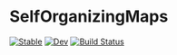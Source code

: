 # SelfOrganizingMaps

[![Stable](https://img.shields.io/badge/docs-stable-blue.svg)](https://john-waczak.github.io/SelfOrganizingMaps.jl/stable)
[![Dev](https://img.shields.io/badge/docs-dev-blue.svg)](https://john-waczak.github.io/SelfOrganizingMaps.jl/dev)
[![Build Status](https://github.com/john-waczak/SelfOrganizingMaps.jl/actions/workflows/CI.yml/badge.svg?branch=main)](https://github.com/john-waczak/SelfOrganizingMaps.jl/actions/workflows/CI.yml?query=branch%3Amain)
